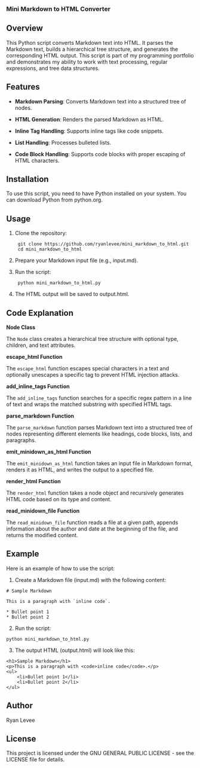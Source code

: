 ### Mini Markdown to HTML Converter

## Overview

This Python script converts Markdown text into HTML. It parses the Markdown text, builds a hierarchical tree structure, and generates the corresponding HTML output. This script is part of my programming portfolio and demonstrates my ability to work with text processing, regular expressions, and tree data structures.

## Features

- **Markdown Parsing**: Converts Markdown text into a structured tree of nodes.

- **HTML Generation**: Renders the parsed Markdown as HTML.

- **Inline Tag Handling**: Supports inline tags like code snippets.

- **List Handling**: Processes bulleted lists.

- **Code Block Handling**: Supports code blocks with proper escaping of HTML characters.

## Installation

To use this script, you need to have Python installed on your system. You can download Python from python.org.

## Usage

1. Clone the repository:

        git clone https://github.com/ryanlevee/mini_markdown_to_html.git
        cd mini_markdown_to_html

2. Prepare your Markdown input file (e.g., input.md).

3. Run the script:

        python mini_markdown_to_html.py

4. The HTML output will be saved to output.html.

## Code Explanation

**Node Class**

The `Node` class creates a hierarchical tree structure with optional type, children, and text attributes.

**escape_html Function**

The `escape_html` function escapes special characters in a text and optionally unescapes a specific tag to prevent HTML injection attacks.

**add_inline_tags Function**

The `add_inline_tags` function searches for a specific regex pattern in a line of text and wraps the matched substring with specified HTML tags.

**parse_markdown Function**

The `parse_markdown` function parses Markdown text into a structured tree of nodes representing different elements like headings, code blocks, lists, and paragraphs.

**emit_minidown_as_html Function**

The `emit_minidown_as_html` function takes an input file in Markdown format, renders it as HTML, and writes the output to a specified file.

**render_html Function**

The `render_html` function takes a node object and recursively generates HTML code based on its type and content.

**read_minidown_file Function**

The `read_minidown_file` function reads a file at a given path, appends information about the author and date at the beginning of the file, and returns the modified content.

## Example

Here is an example of how to use the script:

1. Create a Markdown file (input.md) with the following content:

```
# Sample Markdown

This is a paragraph with `inline code`.

* Bullet point 1
* Bullet point 2
```

2. Run the script:

```
python mini_markdown_to_html.py
```

3. The output HTML (output.html) will look like this:

```
<h1>Sample Markdown</h1>
<p>This is a paragraph with <code>inline code</code>.</p>
<ul>
    <li>Bullet point 1</li>
    <li>Bullet point 2</li>
</ul>
```

## Author

Ryan Levee

## License

This project is licensed under the GNU GENERAL PUBLIC LICENSE - see the LICENSE file for details.